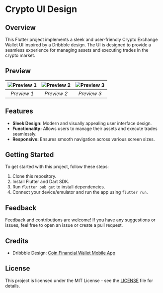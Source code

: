 # Crypto UI Design

## Overview

This Flutter project implements a sleek and user-friendly Crypto Exchange Wallet UI inspired by a Dribbble design. The UI is designed to provide a seamless experience for managing assets and executing trades in the crypto market.

## Preview

| ![Preview 1](https://i.postimg.cc/Xvy7QhC4/Simulator-Screenshot-i-Phone-15-Pro-Max-2024-03-27-at-14-10-11.png) | ![Preview 2](https://i.postimg.cc/mDfZqwYM/Simulator-Screenshot-i-Phone-15-Pro-Max-2024-03-27-at-14-10-15.png) | ![Preview 3](https://i.postimg.cc/qRsBd3wF/Simulator-Screenshot-i-Phone-15-Pro-Max-2024-03-27-at-14-10-21.png) |
|:---:|:---:|:---:|
| *Preview 1* | *Preview 2* | *Preview 3* |

## Features

- **Sleek Design:** Modern and visually appealing user interface design.
- **Functionality:** Allows users to manage their assets and execute trades seamlessly.
- **Responsive:** Ensures smooth navigation across various screen sizes.

## Getting Started

To get started with this project, follow these steps:

1. Clone this repository.
2. Install Flutter and Dart SDK.
3. Run `flutter pub get` to install dependencies.
4. Connect your device/emulator and run the app using `flutter run`.

## Feedback

Feedback and contributions are welcome! If you have any suggestions or issues, feel free to open an issue or create a pull request.

## Credits

- Dribbble Design: [Coin Financial Wallet Mobile App](https://dribbble.com/shots/18421629-Coin-Financial-Wallet-Mobile-App)

## License

This project is licensed under the MIT License - see the [LICENSE](LICENSE) file for details.
